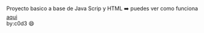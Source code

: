 Proyecto basico a base de Java Scrip y HTML 
➡️ puedes ver como funciona [aqui]( https://c0d3hdz.github.io/Tres_en_linea/)   
by:c0d3 😄
